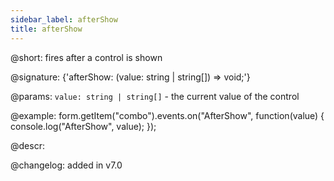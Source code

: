 ```yaml
---
sidebar_label: afterShow
title: afterShow
---          
```


@short: fires after a control is shown

@signature: {'afterShow: (value: string | string[]) => void;'}

@params:
`value: string | string[]` - the current value of the control

@example:
form.getItem("combo").events.on("AfterShow", function(value) {
    console.log("AfterShow", value);
});

@descr:

@changelog: added in v7.0
